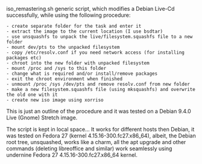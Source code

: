 iso_remastering.sh generic script, which modifies a Debian Live-Cd successfully, while using the following procedure:

    - create separate folder for the task and enter it
    - extract the image to the current location (I use bsdtar)
    - use unsquashfs to unpack the live/filesystem.squashfs file to a new folder
    - mount dev/pts to the unpacked filesystem
    - copy /etc/resolv.conf if you need network access (for installing packages etc)
    - chroot into the new folder with unpacked filesystem
    - mount /proc and /sys to this folder
    - change what is required and/or install/remove packages
    - exit the chroot environment when finished
    - unmount /proc /sys /dev/pts and remove resolv.conf from new folder
    - make a new filesystem.squashfs file (using mksquashfs) and overwrite the old one with it
    - create new iso image using xorriso

This is just an outline of the procedure and it was tested on a Debian 9.4.0 Live (Gnome) Stretch image.

The script is kept in local space... It works for different hosts then Debian, it was tested on Fedora 27 (kernel 4.15.16-300.fc27.x86_64), albeit, the Debian root tree, unsquashed, works like a charm, all the apt upgrade and other commands (deleting libreoffice and similar) work seamlessly using undernine Fedora 27 4.15.16-300.fc27.x86_64 kernel.
